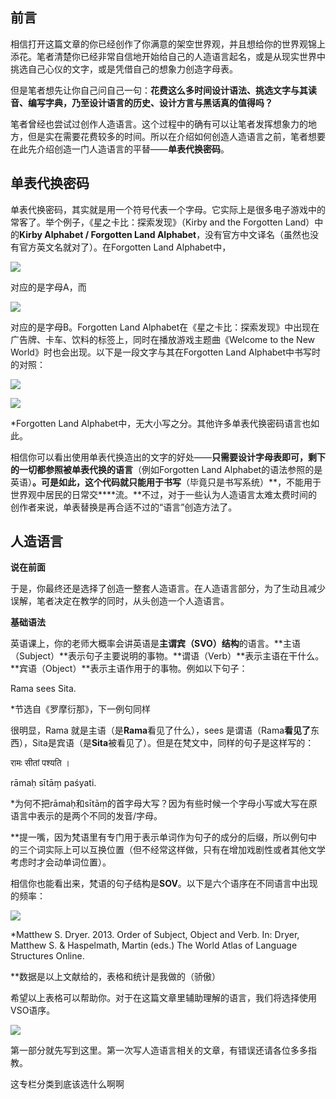 ## 前言  

相信打开这篇文章的你已经创作了你满意的架空世界观，并且想给你的世界观锦上添花。笔者清楚你已经非常自信地开始给自己的人造语言起名，或是从现实世界中挑选自己心仪的文字，或是凭借自己的想象力创造字母表。

但是笔者想先让你自己问自己一句：**花费这么多时间设计语法、挑选文字与其读音、编写字典，乃至设计语言的历史、设计方言与黑话真的值得吗？**  

笔者曾经也尝试过创作人造语言。这个过程中的确有可以让笔者发挥想象力的地方，但是实在需要花费较多的时间。所以在介绍如何创造人造语言之前，笔者想要在此先介绍创造一门人造语言的平替——**单表代换密码**。

## 单表代换密码  

单表代换密码，其实就是用一个符号代表一个字母。它实际上是很多电子游戏中的常客了。举个例子，《星之卡比：探索发现》（Kirby and the Forgotten Land）中的**Kirby Alphabet / Forgotten Land Alphabet**，没有官方中文译名（虽然也没有官方英文名就对了）。在Forgotten Land Alphabet中，

![](https://i0.hdslb.com/bfs/article/1e57614dbeb12fb658f8134cb0559d343546605240191947.png)

对应的是字母A，而

![](https://i0.hdslb.com/bfs/article/f04119419c4e81487df2bc1f4026172e3546605240191947.png)

对应的是字母B。Forgotten Land Alphabet在《星之卡比：探索发现》中出现在广告牌、卡车、饮料的标签上，同时在播放游戏主题曲《Welcome to the New World》时也会出现。以下是一段文字与其在Forgotten Land Alphabet中书写时的对照：

![](https://i0.hdslb.com/bfs/article/c8e733586c405a4784b347626d5b6b923546605240191947.png)

![](https://i0.hdslb.com/bfs/article/0874bb6c9e4d7925f794ddb9aa9897fb3546605240191947.png)

\*Forgotten Land Alphabet中，无大小写之分。其他许多单表代换密码语言也如此。

相信你可以看出使用单表代换造出的文字的好处——**只需要设计字母表即可，剩下的一切都参照被单表代换的语言**（例如Forgotten Land Alphabet的语法参照的是英语）**。**可是如此，这个代码就**只能用于书写**（毕竟只是书写系统）**，不能用于世界观中居民的日常交****流。**不过，对于一些认为人造语言太难太费时间的创作者来说，单表替换是再合适不过的“语言”创造方法了。

## 人造语言  

**说在前面**

于是，你最终还是选择了创造一整套人造语言。在人造语言部分，为了生动且减少误解，笔者决定在教学的同时，从头创造一个人造语言。

**基础语法**  

英语课上，你的老师大概率会讲英语是**主谓宾（SVO）结构**的语言。**主语（Subject）**表示句子主要说明的事物。**谓语（Verb）**表示主语在干什么。**宾语（Object）**表示主语作用于的事物。例如以下句子：

Rama sees Sita.  

\*节选自《罗摩衍那》，下一例句同样  

很明显，Rama 就是主语（是**Rama**看见了什么），sees 是谓语（Rama**看见了**东西），Sita是宾语（是**Sita**被看见了）。但是在梵文中，同样的句子是这样写的：

रामः सीतां पश्यति ।

rāmaḥ sītāṃ paśyati.

\*为何不把rāmaḥ和sītāṃ的首字母大写？因为有些时候一个字母小写或大写在原语言中表示的是两个不同的发音/字母。

\*\*提一嘴，因为梵语里有专门用于表示单词作为句子的成分的后缀，所以例句中的三个词实际上可以互换位置（但不经常这样做，只有在增加戏剧性或者其他文学考虑时才会动单词位置）。

相信你也能看出来，梵语的句子结构是**SOV**。以下是六个语序在不同语言中出现的频率：

![](https://i0.hdslb.com/bfs/article/4c264c73d3f7bc24343de75c0eed883c3546605240191947.png)

\*Matthew S. Dryer. 2013. Order of Subject, Object and Verb. In: Dryer, Matthew S. & Haspelmath, Martin (eds.) The World Atlas of Language Structures Online.  

\*\*数据是以上文献给的，表格和统计是我做的（骄傲）

希望以上表格可以帮助你。对于在这篇文章里辅助理解的语言，我们将选择使用VSO语序。

![](https://i0.hdslb.com/bfs/article/4adb9255ada5b97061e610b682b8636764fe50ed.png)

第一部分就先写到这里。第一次写人造语言相关的文章，有错误还请各位多多指教。

这专栏分类到底该选什么啊啊